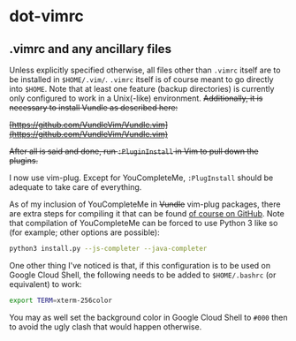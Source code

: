 # dot-vimrc

## .vimrc and any ancillary files

Unless explicitly specified otherwise, all files other than `.vimrc` itself
are to be installed in `$HOME/.vim/`. `.vimrc` itself is of course meant to go
directly into `$HOME`. Note that at least one feature (backup directories) is
currently only configured to work in a Unix(-like) environment.
~~Additionally, it is necessary to install Vundle as described here:~~

~~[https://github.com/VundleVim/Vundle.vim](https://github.com/VundleVim/Vundle.vim)~~

~~After all is said and done, run `:PluginInstall` in Vim to pull down the
plugins.~~

I now use vim-plug. Except for YouCompleteMe, `:PlugInstall` should be
adequate to take care of everything.

As of my inclusion of YouCompleteMe in ~~Vundle~~ vim-plug packages, there are
extra steps for compiling it that can be found [of course on
GitHub](https://github.com/Valloric/YouCompleteMe). Note that compilation of
YouCompleteMe can be forced to use Python 3 like so (for example; other
options are possible):

```bash
python3 install.py --js-completer --java-completer
```

One other thing I've noticed is that, if this configuration is to be used on
Google Cloud Shell, the following needs to be added to `$HOME/.bashrc` (or
equivalent) to work:

```bash
export TERM=xterm-256color
```

You may as well set the background color in Google Cloud Shell to `#000` then
to avoid the ugly clash that would happen otherwise.
